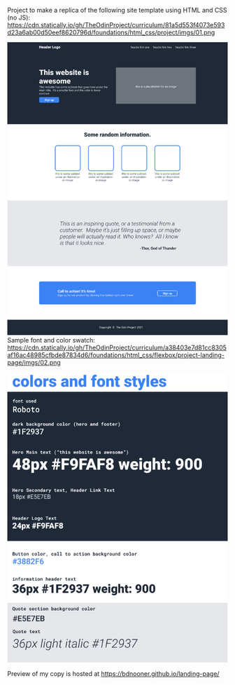 Project to make a replica of the following site template using HTML and CSS (no JS):
https://cdn.statically.io/gh/TheOdinProject/curriculum/81a5d553f4073e593d23a6ab00d50eef8620796d/foundations/html_css/project/imgs/01.png

![alt text](image.png)
Sample font and color swatch: https://cdn.statically.io/gh/TheOdinProject/curriculum/a38403e7d81cc8305af16ac48985cfbde87834d6/foundations/html_css/flexbox/project-landing-page/imgs/02.png

![alt text](image-1.png)


Preview of my copy is hosted at https://bdnooner.github.io/landing-page/